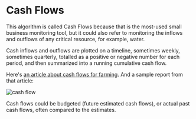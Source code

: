 # Cash Flows

This algorithm is called Cash Flows because that is the most-used small business monitoring tool, but it could also refer to monitoring the inflows and outflows of any critical resource, for example, water.

Cash inflows and outflows are plotted on a timeline, sometimes weekly, sometimes quarterly, totalled as a positive or negative number for each period, and then summarized into a running cumulative cash flow.

Here's [an article about cash flows for farming](https://www.extension.iastate.edu/agdm/wholefarm/html/c3-14.html). And a sample report from that article:

![cash flow](https://www.extension.iastate.edu/agdm/wholefarm/html/images/c3-14fig1.gif)

Cash flows could be budgeted (future estimated cash flows), or actual past cash flows, often compared to the estimates.
